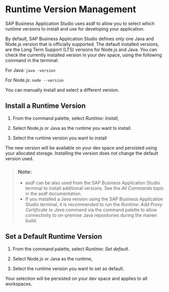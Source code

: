 <!-- loio8270e77a1f8445eaad4b433d9d2df0e6 -->

# Runtime Version Management

SAP Business Application Studio uses asdf to allow you to select which runtime versions to install and use for developing your application.

By default, SAP Business Application Studio defines only one Java and Node.js version that is officially supported. The default installed versions, are the Long Term Support \(LTS\) versions for Node.js and Java. You can check the currently installed version in your dev space, using the following command in the terminal:

For Java: `java -version`

For Node.js: `node --version`

You can manually install and select a different version.



<a name="loio8270e77a1f8445eaad4b433d9d2df0e6__section_g21_2fy_dzb"/>

## Install a Runtime Version

1.  From the command palette, select *Runtime: Install*,

2.  Select Node.js or Java as the runtime you want to install.

3.  Select the runtime version you want to install


The new version will be available on your dev space and persisted using your allocated storage. Installing the version does not change the default version used.

> ### Note:  
> -   asdf can be also used from the SAP Business Application Studio terminal to install additional versions. See the *All Commands* topic in the asdf documentation.
> -   If you installed a Java version using the SAP Business Application Studio terminal, it is recommended to run the *Runtime: Add Proxy Certificate to Java* command via the command palette to allow connectivity to on-premise Java repositories during the maven build.



<a name="loio8270e77a1f8445eaad4b433d9d2df0e6__section_ptb_bgy_dzb"/>

## Set a Default Runtime Version

1.  From the command palette, select *Runtime: Set default*.

2.  Select Node.js or Java as the runtime,

3.  Select the runtime version you want to set as default.


Your selection will be persisted on your dev space and applies to all workspaces.

